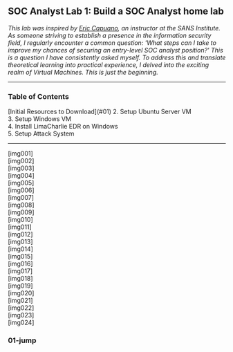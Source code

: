 <h2>SOC Analyst Lab 1: Build a SOC Analyst home lab</h2>

_This lab was inspired by [Eric Capuano](https://www.sans.org/profiles/eric-capuano/), an instructor at the SANS Institute. As someone striving to establish a presence in the information security field, I regularly encounter a common question: 'What steps can I take to improve my chances of securing an entry-level SOC analyst position?' This is a question I have consistently asked myself. To address this and translate theoretical learning into practical experience, I delved into the exciting realm of Virtual Machines. This is just the beginning._

---

<h3>Table of Contents</h3>
[Initial Resources to Download](#01)
2. Setup Ubuntu Server VM<br>
3. Setup Windows VM<br>
4. Install LimaCharlie EDR on Windows<br>
5. Setup Attack System<br>

---

[img001]<br>
[img002]<br>
[img003]<br>
[img004]<br>
[img005]<br>
[img006]<br>
[img007]<br>
[img008]<br>
[img009]<br>
[img010]<br>
[img011]<br>
[img012]<br>
[img013]<br>
[img014]<br>
[img015]<br>
[img016]<br>
[img017]<br>
[img018]<br>
[img019]<br>
[img020]<br>
[img021]<br>
[img022]<br>
[img023]<br>
[img024]<br>
### 01-jump
